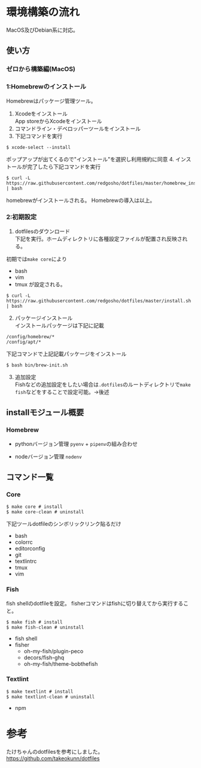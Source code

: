 # 環境構築の流れ
MacOS及びDebian系に対応。

## 使い方
### ゼロから構築編(MacOS)
### 1:Homebrewのインストール
Homebrewはパッケージ管理ツール。
1. Xcodeをインストール  
App storeからXcodeをインストール
2. コマンドライン・デベロッパーツールをインストール  
3. 下記コマンドを実行
```
$ xcode-select --install
```
ポップアップが出てくるので"インストール"を選択し利用規約に同意
4. インストールが完了したら下記コマンドを実行  
```
$ curl -L https://raw.githubusercontent.com/redgosho/dotfiles/master/homebrew_install.sh | bash
```
homebrewがインストールされる。
Homebrewの導入は以上。

### 2:初期設定
1. dotfilesのダウンロード  
下記を実行。ホームディレクトリに各種設定ファイルが配置され反映される。

初期では`make core`により
* bash
* vim
* tmux
が設定される。
```
$ curl -L https://raw.githubusercontent.com/redgosho/dotfiles/master/install.sh | bash
```

2. パッケージインストール  
インストールパッケージは下記に記載
```
/config/homebrew/*
/config/apt/*
```
下記コマンドで上記記載パッケージをインストール
```
$ bash bin/brew-init.sh
```

3. 追加設定  
Fishなどの追加設定をしたい場合は`.dotfiles`のルートディレクトリで`make fish`などをすることで設定可能。→後述

## installモジュール概要
### Homebrew
* pythonバージョン管理
`pyenv` + `pipenv`の組み合わせ

* nodeバージョン管理
`nodenv`

## コマンド一覧
### Core
```
$ make core # install
$ make core-clean # uninstall
```
下記ツールdotfileのシンボリックリンク貼るだけ
* bash
* colorrc
* editorconfig
* git
* textlintrc
* tmux
* vim

### Fish
fish shellのdotfileを設定。
fisherコマンドはfishに切り替えてから実行すること。
```
$ make fish # install
$ make fish-clean # uninstall
```
* fish shell
* fisher
  - oh-my-fish/plugin-peco
  - decors/fish-ghq
  - oh-my-fish/theme-bobthefish

### Textlint
```
$ make textlint # install
$ make textlint-clean # uninstall
```
* npm

# 参考
たけちゃんのdotfilesを参考にしました。
https://github.com/takeokunn/dotfiles 